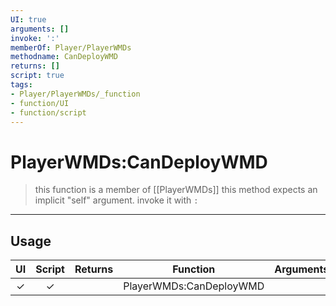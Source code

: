 ```yaml
---
UI: true
arguments: []
invoke: ':'
memberOf: Player/PlayerWMDs
methodname: CanDeployWMD
returns: []
script: true
tags:
- Player/PlayerWMDs/_function
- function/UI
- function/script
---
```

# PlayerWMDs:CanDeployWMD
> this function is a member of [[PlayerWMDs]]
> this method expects an implicit "self" argument. invoke it with `:`
-----
## Usage
|  UI | Script | Returns | Function | Arguments |
|:---:|:------:|-------:|:--------:|:---------|
|✓|✓||PlayerWMDs:CanDeployWMD||
